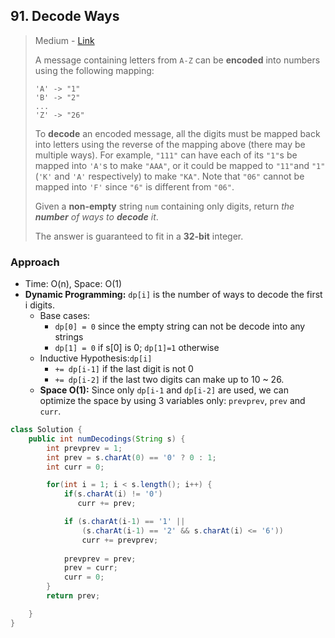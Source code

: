 ## 91. Decode Ways

> Medium - [Link](https://leetcode.com/problems/decode-ways/)
>
> A message containing letters from `A-Z` can be **encoded** into numbers using the following mapping:
>
> ```
> 'A' -> "1"
> 'B' -> "2"
> ...
> 'Z' -> "26"
> ```
>
> To **decode** an encoded message, all the digits must be mapped back into letters using the reverse of the mapping above (there may be multiple ways). For example, `"111"` can have each of its `"1"`s be mapped into `'A'`s to make `"AAA"`, or it could be mapped to `"11"`and `"1"` (`'K'` and `'A'` respectively) to make `"KA"`. Note that `"06"` cannot be mapped into `'F'` since `"6"` is different from `"06"`.
>
> Given a **non-empty** string `num` containing only digits, return *the **number** of ways to **decode** it*.
>
> The answer is guaranteed to fit in a **32-bit** integer.



### Approach

- Time: O(n), Space: O(1)
- **Dynamic Programming:** `dp[i]` is the number of ways to decode the first i digits.
  - Base cases:
    - `dp[0] = 0` since the empty string can not be decode into any strings
    - `dp[1] = 0` if s[0] is 0; `dp[1]=1` otherwise
  - Inductive Hypothesis:`dp[i]`
    - `+= dp[i-1]` if the last digit is not 0
    - `+= dp[i-2]` if the last two digits can make up to 10 ~ 26. 
  - **Space O(1):** Since only `dp[i-1` and `dp[i-2]` are used, we can optimize the space by using 3 variables only: `prevprev`, `prev` and `curr`.

```java
class Solution {
    public int numDecodings(String s) {
        int prevprev = 1;
        int prev = s.charAt(0) == '0' ? 0 : 1;
        int curr = 0;

        for(int i = 1; i < s.length(); i++) {
            if(s.charAt(i) != '0')
               curr += prev; 

            if (s.charAt(i-1) == '1' ||
                (s.charAt(i-1) == '2' && s.charAt(i) <= '6'))
                curr += prevprev;
            
            prevprev = prev;
            prev = curr;
            curr = 0;
        }
        return prev;

    }
}
```

